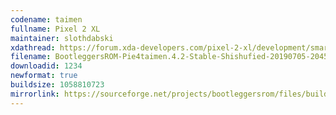 ```yaml
---
codename: taimen
fullname: Pixel 2 XL
maintainer: slothdabski
xdathread: https://forum.xda-developers.com/pixel-2-xl/development/smartnav-bootleggersrom-3-5-madstinky-t3873957
filename: BootleggersROM-Pie4taimen.4.2-Stable-Shishufied-20190705-204513.zip
downloadid: 1234
newformat: true
buildsize: 1058810723
mirrorlink: https://sourceforge.net/projects/bootleggersrom/files/builds/taimen/
---
```

